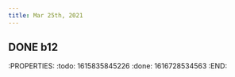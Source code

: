 ```yaml
---
title: Mar 25th, 2021
---
```


## DONE b12
:PROPERTIES:
:todo: 1615835845226
:done: 1616728534563
:END:
